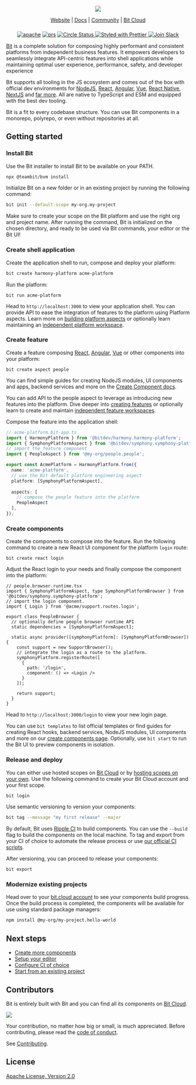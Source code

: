 <p align="center">
  <img src="http://static.bit.dev/bit-docs/readme-bit-logo.png"/>
</p>

<p align="center">
  <a href="https://bit.dev/">Website</a> |
  <a href="https://bit.dev/docs/">Docs</a> |
  <a href="https://bit.cloud/bitdev">Community</a> |
  <a href="https://bit.cloud/">Bit Cloud</a>
</p>

</p>

<h3 align="center">
</h3>

<p align="center">
  
<p align="center">
<a href="https://opensource.org/licenses/Apache-2.0"><img alt="apache" src="https://img.shields.io/badge/License-Apache%202.0-blue.svg"></a>
<a href="https://github.com/teambit/bit/blob/master/CONTRIBUTING.md"><img alt="prs" src="https://img.shields.io/badge/PRs-welcome-brightgreen.svg"></a>
<a href="https://circleci.com/gh/teambit/bit/tree/master"><img alt="Circle Status" src="https://circleci.com/gh/teambit/bit/tree/master.svg?style=shield">
<a href="https://github.com/prettier/prettier"><img alt ="Styled with Prettier" src="https://img.shields.io/badge/styled_with-prettier-ff69b4.svg">
<a href="https://join.slack.com/t/bit-dev-community/shared_invite/zt-1vq1vcxxu-CEVobR1p9BurmW8QnQFh1w" ><img alt="Join Slack" src="https://img.shields.io/badge/Slack-Join%20Bit%20Slack-blueviolet"/></a>

[Bit](https://bit.dev) is a complete solution for composing highly performant and consistent platforms from independent business features. It empowers developers to seamlessly integrate API-centric features into shell applications while maintaining optimal user experience, performance, safety, and developer experience

Bit supports all tooling in the JS ecosystem and comes out of the box with official dev environments for [NodeJS](https://bit.dev/docs/backend-intro), [React](https://bit.dev/docs/react-intro), [Angular](https://bit.dev/docs/angular-introduction), [Vue](https://bit.dev/docs/vue-intro), [React Native](https://bit.dev/docs/react-native-intro), [NextJS](https://bit.dev/docs/quick-start/hello-world-nextjs) and [far more](https://bit.dev/docs). All are native to TypeScript and ESM and equipped with the best dev tooling.

Bit is a fit to every codebase structure. You can use Bit components in a monorepo, polyrepo, or even without repositories at all. 

## Getting started

### Install Bit

Use the Bit installer to install Bit to be available on your PATH.

```bash
npx @teambit/bvm install
```

Initialize Bit on a new folder or in an existing project by running the following command:

```bash
bit init --default-scope my-org.my-project
```

Make sure to create your scope on the Bit platform and use the right org and project name. After running the command, Bit is initialized on the chosen directory, and ready to be used via Bit commands, your editor or the Bit UI!

### Create shell application

Create the application shell to run, compose and deploy your platform:

```bash
bit create harmony-platform acme-platform
```

Run the platform:

```
bit run acme-platform
```

Head to `http://localhost:3000` to view your application shell. You can provide API to ease the integration of features to the platform using Platform aspects. Learn more on [building platform aspects](https://bit.dev/docs/platform-engineering/platform-aspects) or optionally learn maintaining an [independent platform workspace](https://bit.dev/docs/workspaces/platform-workspace).

### Create feature

Create a feature composing [React](https://bit.dev/docs/react/react-intro), [Angular](https://bit.dev/docs/angular/angular-intro), [Vue](https://bit.dev/docs/vue/vue-intro) or other components into your platform:

```
bit create aspect people
```

You can find simple guides for creating NodeJS modules, UI components and apps, backend services and more on the [Create Component docs](https://bit.dev/docs/getting-started/composing/creating-components/). 

You can add API to the people aspect to leverage as introducing new features into the platform. Dive deeper into [creating features](docs/getting-started/composing/create-feature) or optionally learn to create and maintain [independent feature workspaces](docs/workspaces/feature-workspace).

Compose the feature into the application shell:

```ts
// acme-platform.bit-app.ts
import { HarmonyPlatform } from '@bitdev/harmony.harmony-platform';
import { SymphonyPlatformAspect } from '@bitdev/symphony.symphony-platform';
// import the feature component
import { PeopleAspect } from '@my-org/people.people';

export const AcmePlatform = HarmonyPlatform.from({
  name: 'acme-platform',
  // use the Bit default platform engineering aspect
  platform: [SymphonyPlatformAspect],
  
  aspects: [
    // compose the people feature into the platform
    PeopleAspect
  ],
});
```

### Create components

Create the components to compose into the feature. Run the following command to create a new React UI component for the platform `login` route:

```
bit create react login
```

Adjust the React login to your needs and finally compose the component into the platform:

```tsx
// people.browser.runtime.tsx
import { SymphonyPlatformAspect, type SymphonyPlatformBrowser } from '@bitdev/symphony.symphony-platform';
// import the login component.
import { Login } from '@acme/support.routes.login';

export class PeopleBrowser {
  // optionally define people browser runtime API
  static dependencies = [SymphonyPlatformAspect];

  static async provider([symphonyPlatform]: [SymphonyPlatformBrowser]) {
    const support = new SupportBrowser();
    // integrate the login as a route to the platform.
    symphonyPlatform.registerRoute([
      {
        path: '/login',
        component: () => <Login />
      }
    ]);

    return support;
  }
}
```

Head to `http://localhost:3000/login` to view your new login page. 

You can use `bit templates` to list official templates or find guides for creating React hooks, backend services, NodeJS modules, UI components and more on our [create components page](/getting-started/composing/creating-components). 
Optionally, use `bit start` to run the Bit UI to preview components in isolation.

### Release and deploy

You can either use hosted scopes on [Bit Cloud](https://bit.cloud) or by [hosting scopes on your own](https://bit.dev/reference/scope/running-a-scope-server). Use the following command to create your Bit Cloud account and your first scope.

```bash
bit login
```

Use semantic versioning to version your components:

```bash
bit tag --message "my first release" --major
```

By default, Bit uses [Ripple CI](https://bit.cloud/products/ripple-ci) to build components. You can use the `--build` flag to build the components on the local machine. To tag and export from your CI of choice to automate the release process or use [our official CI scripts](https://bit.dev/docs/getting-started/collaborate/exporting-components#ci-scripts).

After versioning, you can proceed to release your components:

```bash
bit export
```

### Modernize existing projects

Head over to your [bit.cloud account](https://bit.cloud) to see your components build progress. Once the build process is completed, the components will be available for use using standard package managers:

```bash
npm install @my-org/my-project.hello-world
```

## Next steps

- [Create more components](https://bit.dev/docs/getting-started/composing/creating-components/)
- [Setup your editor](https://bit.dev/docs/getting-started/installing-bit/editor-setup)
- [Configure CI of choice](https://bit.dev/docs/getting-started/collaborate/exporting-components/#ci-scripts)
- [Start from an existing project](https://bit.dev/docs/getting-started/installing-bit/start-from-existing-project)

## Contributors

Bit is entirely built with Bit and you can find all its components on [Bit Cloud](https://bit.cloud/teambit/~scopes).

<a href="../../graphs/contributors"><img src="https://opencollective.com/bit/contributors.svg?width=890&button=false" /></a>

Your contribution, no matter how big or small, is much appreciated. Before contributing, please read the [code of conduct](CODE_OF_CONDUCT.md).

See [Contributing](CONTRIBUTING.md).

## License

[Apache License, Version 2.0](https://github.com/teambit/bit/blob/master/LICENSE)
